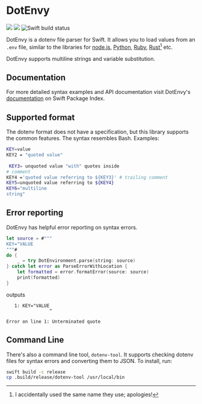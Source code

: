 # DotEnvy

[![](https://img.shields.io/endpoint?url=https%3A%2F%2Fswiftpackageindex.com%2Fapi%2Fpackages%2Fjuri%2Fdotenvy%2Fbadge%3Ftype%3Dswift-versions)](https://swiftpackageindex.com/juri/dotenvy)
[![](https://img.shields.io/endpoint?url=https%3A%2F%2Fswiftpackageindex.com%2Fapi%2Fpackages%2Fjuri%2Fdotenvy%2Fbadge%3Ftype%3Dplatforms)](https://swiftpackageindex.com/juri/dotenvy)
![Swift build status](https://github.com/juri/dotenvy/actions/workflows/build.yml/badge.svg)

DotEnvy is a dotenv file parser for Swift. It allows you to load values from an `.env` file, similar to the libraries
for [node.js], [Python], [Ruby], [Rust][Rust][^1] etc.

[^1]: I accidentally used the same name they use; apologies!

DotEnvy supports multiline strings and variable substitution.

[node.js]: https://github.com/motdotla/dotenv
[Python]: https://pypi.org/project/python-dotenv/
[Ruby]: https://github.com/bkeepers/dotenv
[Rust]: https://docs.rs/dotenvy/latest/dotenvy/

## Documentation

For more detailed syntax examples and API documentation visit DotEnvy's [documentation] on Swift Package Index.

[documentation]: https://swiftpackageindex.com/juri/dotenvy/documentation/dotenvy

## Supported format

The dotenv format does not have a specification, but this library supports the common features. The syntax
resembles Bash. Examples:

```sh
KEY=value
KEY2 = "quoted value"
 
 KEY3= unquoted value "with" quotes inside
# comment
KEY4 ='quoted value referring to ${KEY3}' # trailing comment
KEY5=unquoted value referring to ${KEY4}
KEY6="multiline
string"
```

## Error reporting

DotEnvy has helpful error reporting on syntax errors.

```swift
let source = #"""
KEY="VALUE
"""#
do {
    _ = try DotEnvironment.parse(string: source)
} catch let error as ParseErrorWithLocation {
    let formatted = error.formatError(source: source)
    print(formatted)
}
```

outputs

```
   1: KEY="VALUE
                ^

Error on line 1: Unterminated quote
```

## Command Line

There's also a command line tool, `dotenv-tool`. It supports checking dotenv files for syntax errors and converting
them to JSON. To install, run:

```sh
swift build -c release
cp .build/release/dotenv-tool /usr/local/bin
```
